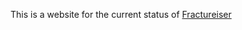 This is a website for the current status of [Fractureiser](https://github.com/fractureiser-investigation/fractureiser/blob/main/README.md)
